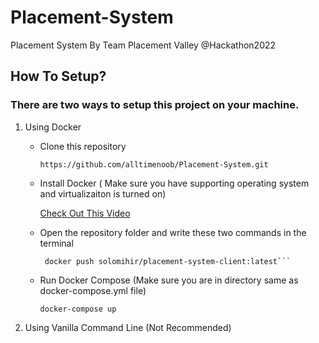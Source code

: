 # Placement-System
Placement System By Team Placement Valley @Hackathon2022


## How To Setup?

### There are two ways to setup this project on your machine.

1. Using Docker

    * Clone this repository



        `https://github.com/alltimenoob/Placement-System.git`


    * Install Docker ( Make sure you have supporting operating system and virtualizaiton is turned on)

        [Check Out This Video](https://www.youtube.com/watch?v=5nX8U8Fz5S0) 

    * Open the repository folder and write these two commands in the terminal



        ```docker push solomihir/placement-system-server:latest
         docker push solomihir/placement-system-client:latest```

    * Run Docker Compose (Make sure you are in directory same as docker-compose.yml file)



        `docker-compose up`


2. Using Vanilla Command Line (Not Recommended)

